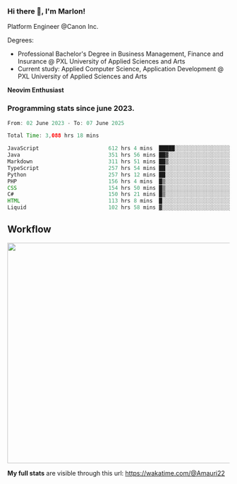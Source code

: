 
### Hi there 👋, I'm Marlon!

Platform Engineer @Canon Inc.

Degrees: 
- Professional Bachelor's Degree in Business Management, Finance and Insurance @ PXL University of Applied Sciences and Arts
- Current study: Applied Computer Science, Application Development @ PXL University of Applied Sciences and Arts

**Neovim Enthusiast**

### Programming stats since june 2023.
<!--START_SECTION:waka-->

```java
From: 02 June 2023 - To: 07 June 2025

Total Time: 3,088 hrs 18 mins

JavaScript                      612 hrs 4 mins  █████░░░░░░░░░░░░░░░░░░░░   19.38 %
Java                            351 hrs 56 mins ██▓░░░░░░░░░░░░░░░░░░░░░░   11.14 %
Markdown                        311 hrs 51 mins ██▒░░░░░░░░░░░░░░░░░░░░░░   09.87 %
TypeScript                      257 hrs 54 mins ██░░░░░░░░░░░░░░░░░░░░░░░   08.17 %
Python                          257 hrs 12 mins ██░░░░░░░░░░░░░░░░░░░░░░░   08.14 %
PHP                             156 hrs 4 mins  █▒░░░░░░░░░░░░░░░░░░░░░░░   04.94 %
CSS                             154 hrs 50 mins █▒░░░░░░░░░░░░░░░░░░░░░░░   04.90 %
C#                              150 hrs 21 mins █▒░░░░░░░░░░░░░░░░░░░░░░░   04.76 %
HTML                            113 hrs 8 mins  █░░░░░░░░░░░░░░░░░░░░░░░░   03.58 %
Liquid                          102 hrs 58 mins ▓░░░░░░░░░░░░░░░░░░░░░░░░   03.26 %
```

<!--END_SECTION:waka-->

## Workflow
<a href="https://wakatime.com"><img width="750" height="500" src="https://wakatime.com/share/@Amauri22/c9755ad7-b574-44e4-a9ee-ddb3582724ea.png" /></a>

**My full stats** are visible through this url: https://wakatime.com/@Amauri22
